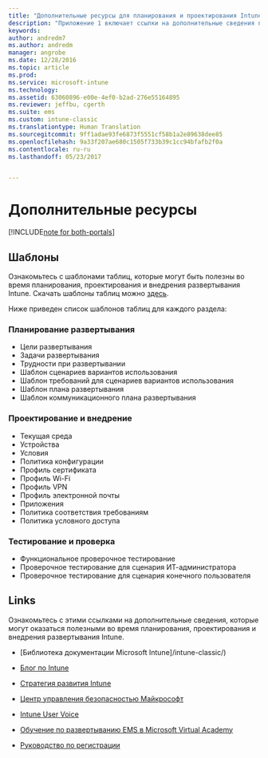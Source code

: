 ```yaml
---
title: "Дополнительные ресурсы для планирования и проектирования Intune | Документы Майкрософт"
description: "Приложение 1 включает ссылки на дополнительные сведения по Intune, которые могут оказаться полезными во время планирования и внедрения развертывания Intune."
keywords: 
author: andredm7
ms.author: andredm
manager: angrobe
ms.date: 12/28/2016
ms.topic: article
ms.prod: 
ms.service: microsoft-intune
ms.technology: 
ms.assetid: 63060896-e00e-4ef0-b2ad-276e55164895
ms.reviewer: jeffbu, cgerth
ms.suite: ems
ms.custom: intune-classic
ms.translationtype: Human Translation
ms.sourcegitcommit: 9ff1adae93fe6873f5551cf58b1a2e89638dee85
ms.openlocfilehash: 9a33f207ae680c1505f733b39c1cc94bfafb2f0a
ms.contentlocale: ru-ru
ms.lasthandoff: 05/23/2017


---
```


# <a name="additional-resources"></a>Дополнительные ресурсы

[!INCLUDE[note for both-portals](../includes/note-for-both-portals.md)]

## <a name="templates"></a>Шаблоны

Ознакомьтесь с шаблонами таблиц, которые могут быть полезны во время планирования, проектирования и внедрения развертывания Intune. Скачать шаблоны таблиц можно [здесь](https://gallery.technet.microsoft.com/Intune-deployment-planning-fae156c2?redir=0).

Ниже приведен список шаблонов таблиц для каждого раздела:

### <a name="deployment-planning"></a>Планирование развертывания

- Цели развертывания
- Задачи развертывания
- Трудности при развертывании
- Шаблон сценариев вариантов использования
- Шаблон требований для сценариев вариантов использования
- Шаблон плана развертывания
- Шаблон коммуникационного плана развертывания

### <a name="design-and-implementation"></a>Проектирование и внедрение

- Текущая среда
- Устройства
- Условия
- Политика конфигурации
- Профиль сертификата
- Профиль Wi-Fi
- Профиль VPN
- Профиль электронной почты
- Приложения
- Политика соответствия требованиям
- Политика условного доступа

### <a name="test-and-validation"></a>Тестирование и проверка

- Функциональное проверочное тестирование
- Проверочное тестирование для сценария ИТ-администратора
- Проверочное тестирование для сценария конечного пользователя

## <a name="links"></a>Links

Ознакомьтесь с этими ссылками на дополнительные сведения, которые могут оказаться полезными во время планирования, проектирования и внедрения развертывания Intune.

-   [Библиотека документации Microsoft Intune]/intune-classic/)

-   [Блог по Intune](https://blogs.technet.microsoft.com/enterprisemobility/)

-   [Стратегия развития Intune](https://www.microsoft.com/server-cloud/roadmap/)

-   [Центр управления безопасностью Майкрософт](http://www.microsoft.com/TrustCenter/default.aspx)

-   [Intune User Voice](http://microsoftintune.uservoice.com/)

-   [Обучение по развертыванию EMS в Microsoft Virtual Academy](https://mva.microsoft.com/training-courses/deploying-microsoft-enterprise-mobility-suite-16408?l=wjq9vmwvD_5805996570)

-   [Руководство по регистрации](https://gallery.technet.microsoft.com/Intune-End-User-Enrollment-3a0c9b0c?WT.mc_id=Blog_Intune_General_PCIT)

